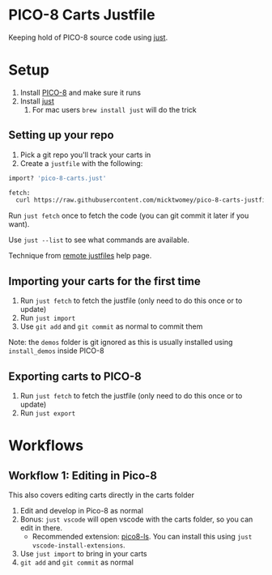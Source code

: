 # PICO-8 Carts Justfile

Keeping hold of PICO-8 source code using [just](https://just.systems/).


# Setup

1. Install [PICO-8](https://www.lexaloffle.com/pico-8.php) and make sure it runs
2. Install [just](https://just.systems/)
   1. For mac users `brew install just` will do the trick


## Setting up your repo

1. Pick a git repo you'll track your carts in
2. Create a `justfile` with the following:

```sh
import? 'pico-8-carts.just'

fetch:
  curl https://raw.githubusercontent.com/micktwomey/pico-8-carts-justfile/refs/heads/main/justfile > pico-8-carts.just
```

Run `just fetch` once to fetch the code (you can git commit it later if you want).

Use `just --list` to see what commands are available.

Technique from [remote justfiles](https://just.systems/man/en/remote-justfiles.html) help page.

## Importing your carts for the first time

1. Run `just fetch` to fetch the justfile (only need to do this once or to update)
2. Run `just import`
3. Use `git add` and `git commit` as normal to commit them

Note: the `demos` folder is git ignored as this is usually installed using `install_demos` inside PICO-8

## Exporting carts to PICO-8

1. Run `just fetch` to fetch the justfile (only need to do this once or to update)
2. Run `just export`

# Workflows

## Workflow 1: Editing in Pico-8

This also covers editing carts directly in the carts folder

1. Edit and develop in Pico-8 as normal
2. Bonus: `just vscode` will open vscode with the carts folder, so you can edit in there.
   - Recommended extension: [pico8-ls](https://marketplace.visualstudio.com/items?itemName=PollywogGames.pico8-ls). You can install this using `just vscode-install-extensions`.
3. Use `just import` to bring in your carts
4. `git add` and `git commit` as normal
